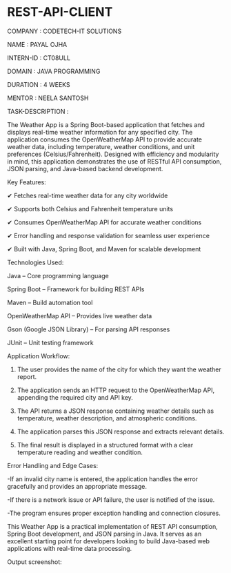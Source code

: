 # REST-API-CLIENT

COMPANY : CODETECH-IT SOLUTIONS

NAME : PAYAL OJHA

INTERN-ID : CT08ULL

DOMAIN : JAVA PROGRAMMING

DURATION : 4 WEEKS

MENTOR : NEELA SANTOSH

TASK-DESCRIPTION : 

The Weather App is a Spring Boot-based application that fetches and displays real-time weather information for any specified city. The application consumes the OpenWeatherMap API to provide accurate weather data, including temperature, weather conditions, and unit preferences (Celsius/Fahrenheit). Designed with efficiency and modularity in mind, this application demonstrates the use of RESTful API consumption, JSON parsing, and Java-based backend development.

Key Features: 

✔ Fetches real-time weather data for any city worldwide

✔ Supports both Celsius and Fahrenheit temperature units

✔ Consumes OpenWeatherMap API for accurate weather conditions

✔ Error handling and response validation for seamless user experience

✔ Built with Java, Spring Boot, and Maven for scalable development

Technologies Used:

Java – Core programming language

Spring Boot – Framework for building REST APIs

Maven – Build automation tool

OpenWeatherMap API – Provides live weather data

Gson (Google JSON Library) – For parsing API responses

JUnit – Unit testing framework

Application Workflow:

1. The user provides the name of the city for which they want the weather report.

2. The application sends an HTTP request to the OpenWeatherMap API, appending the required city and API key.

3. The API returns a JSON response containing weather details such as temperature, weather description, and atmospheric conditions.

4. The application parses this JSON response and extracts relevant details.

5. The final result is displayed in a structured format with a clear temperature reading and weather condition.

Error Handling and Edge Cases: 

-If an invalid city name is entered, the application handles the error gracefully and provides an appropriate message.

-If there is a network issue or API failure, the user is notified of the issue.

-The program ensures proper exception handling and connection closures.

This Weather App is a practical implementation of REST API consumption, Spring Boot development, and JSON parsing in Java. It serves as an excellent starting point for developers looking to build Java-based web applications with real-time data processing.

Output screenshot: 

